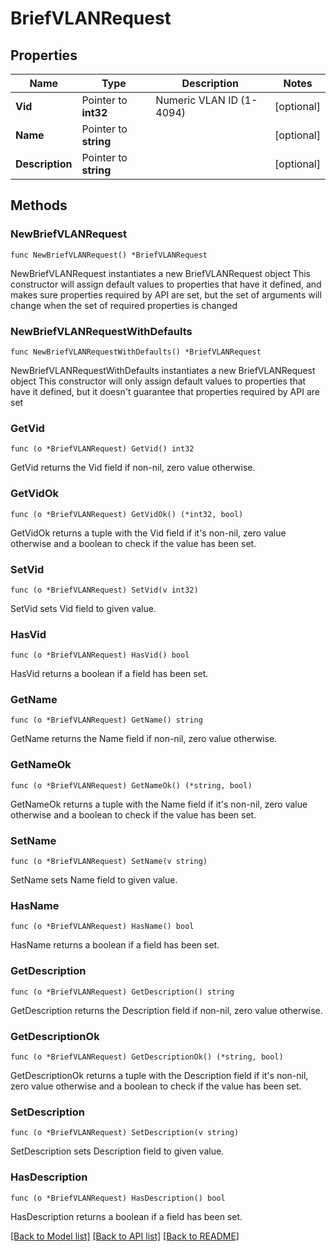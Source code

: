 # BriefVLANRequest

## Properties

Name | Type | Description | Notes
------------ | ------------- | ------------- | -------------
**Vid** | Pointer to **int32** | Numeric VLAN ID (1-4094) | [optional] 
**Name** | Pointer to **string** |  | [optional] 
**Description** | Pointer to **string** |  | [optional] 

## Methods

### NewBriefVLANRequest

`func NewBriefVLANRequest() *BriefVLANRequest`

NewBriefVLANRequest instantiates a new BriefVLANRequest object
This constructor will assign default values to properties that have it defined,
and makes sure properties required by API are set, but the set of arguments
will change when the set of required properties is changed

### NewBriefVLANRequestWithDefaults

`func NewBriefVLANRequestWithDefaults() *BriefVLANRequest`

NewBriefVLANRequestWithDefaults instantiates a new BriefVLANRequest object
This constructor will only assign default values to properties that have it defined,
but it doesn't guarantee that properties required by API are set

### GetVid

`func (o *BriefVLANRequest) GetVid() int32`

GetVid returns the Vid field if non-nil, zero value otherwise.

### GetVidOk

`func (o *BriefVLANRequest) GetVidOk() (*int32, bool)`

GetVidOk returns a tuple with the Vid field if it's non-nil, zero value otherwise
and a boolean to check if the value has been set.

### SetVid

`func (o *BriefVLANRequest) SetVid(v int32)`

SetVid sets Vid field to given value.

### HasVid

`func (o *BriefVLANRequest) HasVid() bool`

HasVid returns a boolean if a field has been set.

### GetName

`func (o *BriefVLANRequest) GetName() string`

GetName returns the Name field if non-nil, zero value otherwise.

### GetNameOk

`func (o *BriefVLANRequest) GetNameOk() (*string, bool)`

GetNameOk returns a tuple with the Name field if it's non-nil, zero value otherwise
and a boolean to check if the value has been set.

### SetName

`func (o *BriefVLANRequest) SetName(v string)`

SetName sets Name field to given value.

### HasName

`func (o *BriefVLANRequest) HasName() bool`

HasName returns a boolean if a field has been set.

### GetDescription

`func (o *BriefVLANRequest) GetDescription() string`

GetDescription returns the Description field if non-nil, zero value otherwise.

### GetDescriptionOk

`func (o *BriefVLANRequest) GetDescriptionOk() (*string, bool)`

GetDescriptionOk returns a tuple with the Description field if it's non-nil, zero value otherwise
and a boolean to check if the value has been set.

### SetDescription

`func (o *BriefVLANRequest) SetDescription(v string)`

SetDescription sets Description field to given value.

### HasDescription

`func (o *BriefVLANRequest) HasDescription() bool`

HasDescription returns a boolean if a field has been set.


[[Back to Model list]](../README.md#documentation-for-models) [[Back to API list]](../README.md#documentation-for-api-endpoints) [[Back to README]](../README.md)


